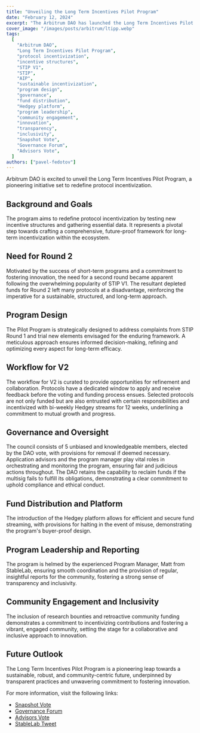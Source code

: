 ```yaml
---
title: "Unveiling the Long Term Incentives Pilot Program"
date: "February 12, 2024"
excerpt: "The Arbitrum DAO has launched the Long Term Incentives Pilot Program to revolutionize protocol incentivization."
cover_image: "/images/posts/arbitrum/ltipp.webp"
tags:
  [
    "Arbitrum DAO",
    "Long Term Incentives Pilot Program",
    "protocol incentivization",
    "incentive structures",
    "STIP V1",
    "STIP",
    "AIP",
    "sustainable incentivization",
    "program design",
    "governance",
    "fund distribution",
    "Hedgey platform",
    "program leadership",
    "community engagement",
    "innovation",
    "transparency",
    "inclusivity",
    "Snapshot Vote",
    "Governance Forum",
    "Advisors Vote",
  ]
authors: ["pavel-fedotov"]
---
```


Arbitrum DAO is excited to unveil the Long Term Incentives Pilot Program, a pioneering initiative set to redefine protocol incentivization.

## Background and Goals

The program aims to redefine protocol incentivization by testing new incentive structures and gathering essential data. It represents a pivotal step towards crafting a comprehensive, future-proof framework for long-term incentivization within the ecosystem.

## Need for Round 2

Motivated by the success of short-term programs and a commitment to fostering innovation, the need for a second round became apparent following the overwhelming popularity of STIP V1. The resultant depleted funds for Round 2 left many protocols at a disadvantage, reinforcing the imperative for a sustainable, structured, and long-term approach.

## Program Design

The Pilot Program is strategically designed to address complaints from STIP Round 1 and trial new elements envisaged for the enduring framework. A meticulous approach ensures informed decision-making, refining and optimizing every aspect for long-term efficacy.

## Workflow for V2

The workflow for V2 is curated to provide opportunities for refinement and collaboration. Protocols have a dedicated window to apply and receive feedback before the voting and funding process ensues. Selected protocols are not only funded but are also entrusted with certain responsibilities and incentivized with bi-weekly Hedgey streams for 12 weeks, underlining a commitment to mutual growth and progress.

## Governance and Oversight

The council consists of 5 unbiased and knowledgeable members, elected by the DAO vote, with provisions for removal if deemed necessary. Application advisors and the program manager play vital roles in orchestrating and monitoring the program, ensuring fair and judicious actions throughout. The DAO retains the capability to reclaim funds if the multisig fails to fulfill its obligations, demonstrating a clear commitment to uphold compliance and ethical conduct.

## Fund Distribution and Platform

The introduction of the Hedgey platform allows for efficient and secure fund streaming, with provisions for halting in the event of misuse, demonstrating the program's buyer-proof design.

## Program Leadership and Reporting

The program is helmed by the experienced Program Manager, Matt from StableLab, ensuring smooth coordination and the provision of regular, insightful reports for the community, fostering a strong sense of transparency and inclusivity.

## Community Engagement and Inclusivity

The inclusion of research bounties and retroactive community funding demonstrates a commitment to incentivizing contributions and fostering a vibrant, engaged community, setting the stage for a collaborative and inclusive approach to innovation.

## Future Outlook

The Long Term Incentives Pilot Program is a pioneering leap towards a sustainable, robust, and community-centric future, underpinned by transparent practices and unwavering commitment to fostering innovation.

For more information, visit the following links:

- [Snapshot Vote](https://snapshot.org/#/arbitrumfoundation.eth/proposal/0x8112be08246466f870d0b91590fe99211f73d15cfdadac62ff3f1e6b2f74869a)
- [Governance Forum](https://forum.arbitrum.foundation/t/long-term-incentives-pilot-program/20223)
- [Advisors Vote](https://snapshot.org/#/arbitrumfoundation.eth/proposal/0x1e5052579c5ed931f90e03e59f34274ba0a006093a6eeeab65e5e4df552668cc)
- [StableLab Tweet](https://x.com/StableLab/status/1744801730951606405?s=20)
